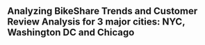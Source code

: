 ## Analyzing BikeShare Trends and Customer Review Analysis for 3 major cities: NYC, Washington DC and Chicago

